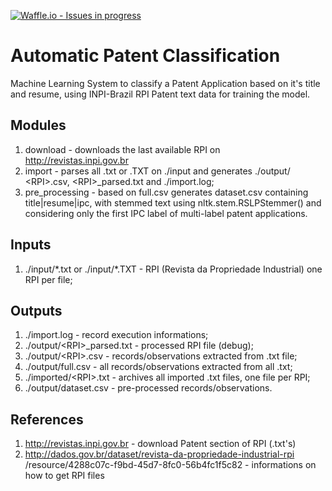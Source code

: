 [![Waffle.io - Issues in progress](https://badge.waffle.io/rafaelscnunes/COS738-AutomaticPatentClassification.png?label=in%20progress&title=In%20Progress)](http://waffle.io/rafaelscnunes/COS738-AutomaticPatentClassification)

# Automatic Patent Classification
Machine Learning System to classify a Patent Application based on it's title and 
resume, using INPI-Brazil RPI Patent text data for training the model.

## Modules
1. download - downloads the last available RPI on http://revistas.inpi.gov.br
2. import  - parses all .txt or .TXT on ./input and generates ./output/
\<RPI>.csv, \<RPI>_parsed.txt and ./import.log;
3. pre_processing - based on full.csv generates dataset.csv containing 
title|resume|ipc, with stemmed text using nltk.stem.RSLPStemmer()
and considering only the first IPC label of multi-label patent
applications.

## Inputs
1. ./input/\*.txt or ./input/\*.TXT - RPI (Revista da Propriedade 
Industrial) one RPI per file;

## Outputs
1. ./import.log - record execution informations;
2. ./output/\<RPI>_parsed.txt - processed RPI file (debug);
3. ./output/\<RPI>.csv - records/observations extracted from <RPI>.txt file;
4. ./output/full.csv - all records/observations extracted from all <RPI>.txt;
5. ./imported/\<RPI>.txt - archives all imported .txt files, one file per RPI;
6. ./output/dataset.csv - pre-processed records/observations.

## References
1. http://revistas.inpi.gov.br - download Patent section of RPI (.txt's) 
2. http://dados.gov.br/dataset/revista-da-propriedade-industrial-rpi
/resource/4288c07c-f9bd-45d7-8fc0-56b4fc1f5c82 - informations on how to get 
RPI files
